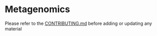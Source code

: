 Metagenomics
============

Please refer to the [CONTRIBUTING.md](../CONTRIBUTING.md) before adding or updating any material